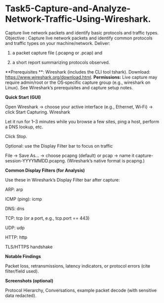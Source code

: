 # Task5-Capture-and-Analyze-Network-Traffic-Using-Wireshark.
Capture live network packets and identify basic protocols and traffic types.
Objective : Capture live network packets and identify common protocols and traffic types on your machine/network. Deliver:

1. a packet capture file (.pcapng or .pcap) and

2. a short report summarizing protocols observed.

**Prerequisites **: Wireshark (includes the CLI tool tshark). Download: https://www.wireshark.org/download.html.
**Permissions:** Live capture may require admin/root or the OS‑specific capture group (e.g., wireshark on Linux). See Wireshark’s prerequisites and capture setup notes.

**Quick Start (GUI)**

Open Wireshark → choose your active interface (e.g., Ethernet, Wi‑Fi) → click Start Capturing. 
Wireshark

Let it run for 1–3 minutes while you browse a few sites, ping a host, perform a DNS lookup, etc.

Click Stop.

Optional: use the Display Filter bar to focus on traffic 

File → Save As… → choose pcapng (default) or pcap → name it capture-session-YYYYMMDD.pcapng. (Wireshark’s native format is pcapng.)

**Common Display Filters (for Analysis)**

Use these in Wireshark’s Display Filter bar after capture:

ARP: arp

ICMP (ping): icmp

DNS: dns

TCP: tcp (or a port, e.g., tcp.port == 443)

UDP: udp

HTTP: http

TLS/HTTPS handshake

**Notable Findings**

Packet loss, retransmissions, latency indicators, or protocol errors (cite filter/field used).

**Screenshots (optional)**

Protocol Hierarchy, Conversations, example packet decode (with sensitive data redacted).
